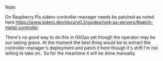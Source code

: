 Note:

On Raspberry Pis sidero-controller-manager needs be patched as noted here https://www.sidero.dev/docs/v0.3/guides/rpi4-as-servers/#patch-metal-controller

There's no good way to do this in GitOps yet though the operator may be our saving grace. At the moment the best thing would be to extract the controller-manager's deployment and patch it here though it's drift I'm not willing to take on.. So for the meantime it will be done manually.
